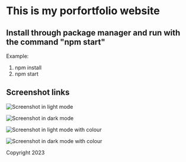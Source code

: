 # This is my porfortfolio website

## Install through package manager and run with the command "npm start"

Example:

1. npm install
2. npm start

## Screenshot links

![Screenshot in light mode](https://github.com/mohdabdullahsaleem/mas/tree/main/screenshots/light-mode.jpeg)

![Screenshot in dark mode](https://github.com/mohdabdullahsaleem/mas/tree/main/screenshots/dark-mode.jpeg)

![Screenshot in light mode with colour](https://github.com/mohdabdullahsaleem/mas/tree/main/screenshots/light-mode-colour.jpeg)

![Screenshot in dark mode with colour](https://github.com/mohdabdullahsaleem/mas/tree/main/screenshots/dark-mode-colour.jpeg)

Copyright 2023
